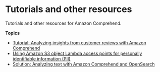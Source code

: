 # Tutorials and other resources<a name="resources"></a>

Tutorials and other resources for Amazon Comprehend\.

**Topics**
+ [Tutorial: Analyzing insights from customer reviews with Amazon Comprehend](tutorial-reviews.md)
+ [Using Amazon S3 object Lambda access points for personally identifiable information \(PII\)](using-access-points.md)
+ [Solution: Analyzing text with Amazon Comprehend and OpenSearch](elasticsearch.md)